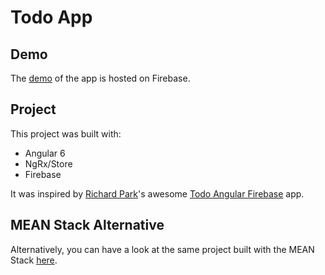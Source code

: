 # Todo App

## Demo
The [demo](https://sample-angular-todo-app.firebaseapp.com/) of the app is hosted on Firebase.

## Project
This project was built with:

* Angular 6
* NgRx/Store
* Firebase

It was inspired by [Richard Park](https://github.com/r-park)'s awesome [Todo Angular Firebase](https://ng2-todo-app.firebaseapp.com/) app.

## MEAN Stack Alternative
Alternatively, you can have a look at the same project built with the MEAN Stack [here](https://github.com/yuliankarapetkov/todo-mean-app).







